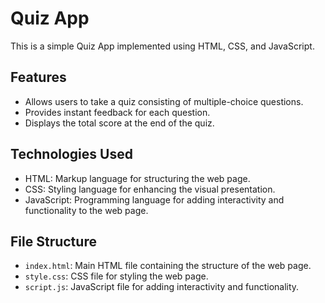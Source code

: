 # Quiz App

This is a simple Quiz App implemented using HTML, CSS, and JavaScript.

## Features

- Allows users to take a quiz consisting of multiple-choice questions.
- Provides instant feedback for each question.
- Displays the total score at the end of the quiz.

## Technologies Used

- HTML: Markup language for structuring the web page.
- CSS: Styling language for enhancing the visual presentation.
- JavaScript: Programming language for adding interactivity and functionality to the web page.



## File Structure

- `index.html`: Main HTML file containing the structure of the web page.
- `style.css`: CSS file for styling the web page.
- `script.js`: JavaScript file for adding interactivity and functionality.

